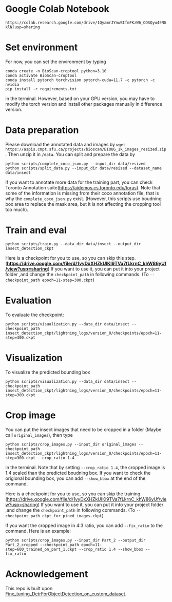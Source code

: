 # Google Colab Notebook

`https://colab.research.google.com/drive/1QyamrJYnwBIfmFKzW6_ODSQyu4ENGklN?usp=sharing`

# Set environment
For now, you can set the environment by typing
```shell
conda create -n BioScan-croptool python=3.10
conda activate BioScan-croptool
conda install pytorch torchvision pytorch-cuda=11.7 -c pytorch -c nvidia
pip install -r requirements.txt

```
in the terminal. However, based on your GPU version, you may have to modify the torch version and install other packages manually in difference version.
# Data preparation
Please download the annotated data and images by `wget https://aspis.cmpt.sfu.ca/projects/bioscan/BIOUG_1k_images_resized.zip`. Then unzip it in `/data`.
You can split and prepare the data by
```shell
python scripts/complete_coco_json.py --input_dir data/resized
python scripts/split_data.py --input_dir data/resized --dataset_name data/insect
```
If you want to annotate more data for the training part, you can check Toronto Annotation suite(https://aidemos.cs.toronto.edu/toras).
Note that some of the information is missing from their coco annotation file, that is why the `complete_coco_json.py` exist. (However, this scripts use boudning box area to replace the mask area, but it is not affecting the cropping tool too much).


# Train and eval
```shell
python scripts/train.py --data_dir data/insect --output_dir insect_detection_ckpt
```
Here is a checkpoint for you to use, so you can skip this step. (**https://drive.google.com/file/d/1vyDxXHZkUIKl9TVa7fLkrnC_khW86yUf/view?usp=sharing**)
If you want to use it, you can put it into your project folder ,and change the `checkpoint_path` in following commands. (To `--checkpoint_path epoch=11-step=300.ckpt`)

# Evaluation
To evaluate the checkpoint:
```shell
python scripts/visualization.py --data_dir data/insect --checkpoint_path insect_detection_ckpt/lightning_logs/version_0/checkpoints/epoch=11-step=300.ckpt
```

# Visualization
To visualize the predicted bounding box
```shell
python scripts/visualization.py --data_dir data/insect --checkpoint_path insect_detection_ckpt/lightning_logs/version_0/checkpoints/epoch=11-step=300.ckpt
```
# Crop image
You can put the insect images that need to be cropped in a folder (Maybe call `original_images`), then type
```shell
python scripts/crop_images.py --input_dir original_images --checkpoint_path insect_detection_ckpt/lightning_logs/version_0/checkpoints/epoch=11-step=300.ckpt --crop_ratio 1.4
```
in the terminal.
Note that by setting  `--crop_ratio 1.4`, the cropped image is 1.4 scaled than the predicted boudning box. If you want to check the origional bounding box, you can add `--show_bbox` at the end of the command.

Here is a checkpoint for you to use, so you can skip the training. (https://drive.google.com/file/d/1vyDxXHZkUIKl9TVa7fLkrnC_khW86yUf/view?usp=sharing)
If you want to use it, you can put it into your project folder ,and change the `checkpoint_path` in following commands. (To `--checkpoint_path ckpt_for_pined_images.ckpt`)

If you want the cropped image in 4:3 ratio, you can add `--fix_ratio` to the command. Here is an example:
```shell
python scripts/crop_images.py --input_dir Part_2 --output_dir Part_2_cropped --checkpoint_path epoch=11-step=600_trained_on_part_1.ckpt --crop_ratio 1.4 --show_bbox --fix_ratio
```


# Acknowledgement
This repo is built upon [Fine_tuning_DetrForObjectDetection_on_custom_dataset](https://github.com/NielsRogge/Transformers-Tutorials/blob/master/DETR/Fine_tuning_DetrForObjectDetection_on_custom_dataset_(balloon).ipynb).


